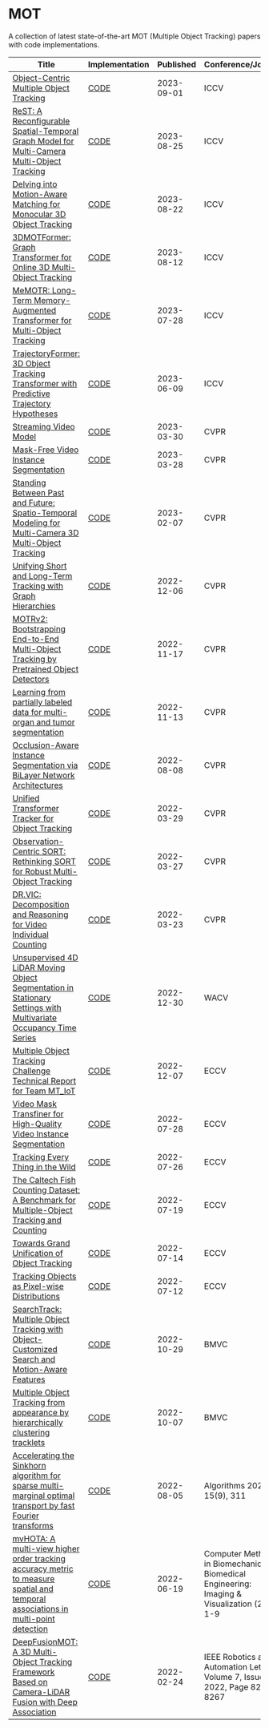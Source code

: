 # MOT
A collection of latest state-of-the-art MOT (Multiple Object Tracking) papers with code implementations.  

|Title                                                                                                                                                                                           |Implementation                                                                                                                    |Published |Conference/Journal                                                                               |
|------------------------------------------------------------------------------------------------------------------------------------------------------------------------------------------------|----------------------------------------------------------------------------------------------------------------------------------|----------|-------------------------------------------------------------------------------------------------|
|<a target="_blank" href="http://arxiv.org/pdf/2309.00233v2">Object-Centric Multiple Object Tracking</a>                                                                                         |<a target="_blank" href="https://github.com/amazon-science/object-centric-multiple-object-tracking">CODE</a>                      |2023-09-01|ICCV                                                                                             |
|<a target="_blank" href="http://arxiv.org/pdf/2308.13229v1">ReST: A Reconfigurable Spatial-Temporal Graph Model for Multi-Camera Multi-Object Tracking</a>                                      |<a target="_blank" href="https://github.com/chengche6230/rest">CODE</a>                                                           |2023-08-25|ICCV                                                                                             |
|<a target="_blank" href="http://arxiv.org/pdf/2308.11607v1">Delving into Motion-Aware Matching for Monocular 3D Object Tracking</a>                                                             |<a target="_blank" href="https://github.com/kuanchihhuang/moma-m3t">CODE</a>                                                      |2023-08-22|ICCV                                                                                             |
|<a target="_blank" href="http://arxiv.org/pdf/2308.06635v1">3DMOTFormer: Graph Transformer for Online 3D Multi-Object Tracking</a>                                                              |<a target="_blank" href="https://github.com/dsx0511/3dmotformer">CODE</a>                                                         |2023-08-12|ICCV                                                                                             |
|<a target="_blank" href="http://arxiv.org/pdf/2307.15700v2">MeMOTR: Long-Term Memory-Augmented Transformer for Multi-Object Tracking</a>                                                        |<a target="_blank" href="https://github.com/mcg-nju/memotr">CODE</a>                                                              |2023-07-28|ICCV                                                                                             |
|<a target="_blank" href="http://arxiv.org/pdf/2306.05888v2">TrajectoryFormer: 3D Object Tracking Transformer with Predictive Trajectory Hypotheses</a>                                          |<a target="_blank" href="https://github.com/poodarchu/efg">CODE</a>                                                               |2023-06-09|ICCV                                                                                             |
|<a target="_blank" href="http://arxiv.org/pdf/2303.17228v1">Streaming Video Model</a>                                                                                                           |<a target="_blank" href="https://github.com/yuzhms/streaming-video-model">CODE</a>                                                |2023-03-30|CVPR                                                                                             |
|<a target="_blank" href="http://arxiv.org/pdf/2303.15904v1">Mask-Free Video Instance Segmentation</a>                                                                                           |<a target="_blank" href="https://github.com/syscv/maskfreevis">CODE</a>                                                           |2023-03-28|CVPR                                                                                             |
|<a target="_blank" href="http://arxiv.org/pdf/2302.03802v2">Standing Between Past and Future: Spatio-Temporal Modeling for Multi-Camera 3D Multi-Object Tracking</a>                            |<a target="_blank" href="https://github.com/tri-ml/pf-track">CODE</a>                                                             |2023-02-07|CVPR                                                                                             |
|<a target="_blank" href="http://arxiv.org/pdf/2212.03038v2">Unifying Short and Long-Term Tracking with Graph Hierarchies</a>                                                                    |<a target="_blank" href="https://github.com/dvl-tum/SUSHI">CODE</a>                                                               |2022-12-06|CVPR                                                                                             |
|<a target="_blank" href="http://arxiv.org/pdf/2211.09791v2">MOTRv2: Bootstrapping End-to-End Multi-Object Tracking by Pretrained Object Detectors</a>                                           |<a target="_blank" href="https://github.com/DanceTrack/DanceTrack">CODE</a>                                                       |2022-11-17|CVPR                                                                                             |
|<a target="_blank" href="http://arxiv.org/pdf/2211.06894v1">Learning from partially labeled data for multi-organ and tumor segmentation</a>                                                     |<a target="_blank" href="https://github.com/jianpengz/DoDNet">CODE</a>                                                            |2022-11-13|CVPR                                                                                             |
|<a target="_blank" href="http://arxiv.org/pdf/2208.04438v2">Occlusion-Aware Instance Segmentation via BiLayer Network Architectures</a>                                                         |<a target="_blank" href="https://github.com/lkeab/BCNet">CODE</a>                                                                 |2022-08-08|CVPR                                                                                             |
|<a target="_blank" href="http://arxiv.org/pdf/2203.15175v2">Unified Transformer Tracker for Object Tracking</a>                                                                                 |<a target="_blank" href="https://github.com/flowerfan/trackron">CODE</a>                                                          |2022-03-29|CVPR                                                                                             |
|<a target="_blank" href="http://arxiv.org/pdf/2203.14360v3">Observation-Centric SORT: Rethinking SORT for Robust Multi-Object Tracking</a>                                                      |<a target="_blank" href="https://github.com/PaddlePaddle/PaddleDetection">CODE</a>                                                |2022-03-27|CVPR                                                                                             |
|<a target="_blank" href="http://arxiv.org/pdf/2203.12335v2">DR.VIC: Decomposition and Reasoning for Video Individual Counting</a>                                                               |<a target="_blank" href="https://github.com/taohan10200/drnet">CODE</a>                                                           |2022-03-23|CVPR                                                                                             |
|<a target="_blank" href="http://arxiv.org/pdf/2212.14750v2">Unsupervised 4D LiDAR Moving Object Segmentation in Stationary Settings with Multivariate Occupancy Time Series</a>                 |<a target="_blank" href="https://github.com/thkreutz/umosmots">CODE</a>                                                           |2022-12-30|WACV                                                                                             |
|<a target="_blank" href="http://arxiv.org/pdf/2212.03586v1">Multiple Object Tracking Challenge Technical Report for Team MT_IoT</a>                                                             |<a target="_blank" href="https://github.com/BingfengYan/DS_OCSORT">CODE</a>                                                       |2022-12-07|ECCV                                                                                             |
|<a target="_blank" href="http://arxiv.org/pdf/2207.14012v1">Video Mask Transfiner for High-Quality Video Instance Segmentation</a>                                                              |<a target="_blank" href="https://github.com/SysCV/vmt">CODE</a>                                                                   |2022-07-28|ECCV                                                                                             |
|<a target="_blank" href="http://arxiv.org/pdf/2207.12978v1">Tracking Every Thing in the Wild</a>                                                                                                |<a target="_blank" href="https://github.com/SysCV/tet">CODE</a>                                                                   |2022-07-26|ECCV                                                                                             |
|<a target="_blank" href="http://arxiv.org/pdf/2207.09295v1">The Caltech Fish Counting Dataset: A Benchmark for Multiple-Object Tracking and Counting</a>                                        |<a target="_blank" href="https://github.com/visipedia/caltech-fish-counting">CODE</a>                                             |2022-07-19|ECCV                                                                                             |
|<a target="_blank" href="http://arxiv.org/pdf/2207.07078v4">Towards Grand Unification of Object Tracking</a>                                                                                    |<a target="_blank" href="https://github.com/masterbin-iiau/unicorn">CODE</a>                                                      |2022-07-14|ECCV                                                                                             |
|<a target="_blank" href="http://arxiv.org/pdf/2207.05518v2">Tracking Objects as Pixel-wise Distributions</a>                                                                                    |<a target="_blank" href="https://github.com/dvlab-research/eccv22-p3aformer-tracking-objects-as-pixel-wise-distributions">CODE</a>|2022-07-12|ECCV                                                                                             |
|<a target="_blank" href="http://arxiv.org/pdf/2210.16572v1">SearchTrack: Multiple Object Tracking with Object-Customized Search and Motion-Aware Features</a>                                   |<a target="_blank" href="https://github.com/qa276390/searchtrack">CODE</a>                                                        |2022-10-29|BMVC                                                                                             |
|<a target="_blank" href="http://arxiv.org/pdf/2210.03355v1">Multiple Object Tracking from appearance by hierarchically clustering tracklets</a>                                                 |<a target="_blank" href="https://github.com/nii-satoh-lab/mot_fcg">CODE</a>                                                       |2022-10-07|BMVC                                                                                             |
|<a target="_blank" href="http://arxiv.org/pdf/2208.03120v2">Accelerating the Sinkhorn algorithm for sparse multi-marginal optimal transport by fast Fourier transforms</a>                      |<a target="_blank" href="https://github.com/fatima0111/NFFT-Sinkhorn">CODE</a>                                                    |2022-08-05|Algorithms 2022, 15(9), 311                                                                      |
|<a target="_blank" href="http://arxiv.org/pdf/2206.09372v2">mvHOTA: A multi-view higher order tracking accuracy metric to measure spatial and temporal associations in multi-point detection</a>|<a target="_blank" href="https://github.com/cardio-ai/mvhota">CODE</a>                                                            |2022-06-19|Computer Methods in Biomechanics and Biomedical Engineering:   Imaging & Visualization (2022) 1-9|
|<a target="_blank" href="http://arxiv.org/pdf/2202.12100v2">DeepFusionMOT: A 3D Multi-Object Tracking Framework Based on Camera-LiDAR Fusion with Deep Association</a>                          |<a target="_blank" href="https://github.com/wangxiyang2022/DeepFusionMOT">CODE</a>                                                |2022-02-24|IEEE Robotics and Automation Letters, Volume 7, Issue 3, 2022,   Page 8260 - 8267                |
